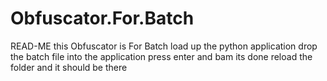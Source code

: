 # Obfuscator.For.Batch
READ-ME this Obfuscator is For Batch load up the python application drop the batch file into the application press enter and bam its done reload the folder and it should be there
